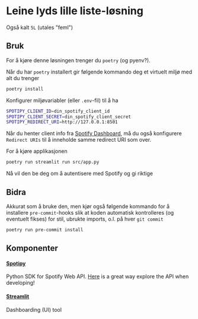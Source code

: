 # Leine lyds lille liste-løsning
Også kalt `5L` (utales "feml")

## Bruk
For å kjøre denne løsningen trenger du `poetry` (og pyenv?).

Når du har `poetry` installert gir følgende kommando deg et virtuelt miljø med alt du trenger
```sh
poetry install
```

Konfigurer miljøvariabler (eller `.env`-fil) til å ha
```sh
SPOTIPY_CLIENT_ID=din_spotify_client_id
SPOTIPY_CLIENT_SECRET=din_spotify_client_secret
SPOTIPY_REDIRECT_URI=http://127.0.0.1:8501
```

Når du henter client info fra [Spotify Dashboard](https://developer.spotify.com/dashboard/), må du også konfigurere `Redirect URIs` til å inneholde samme redirect URI som over.

For å kjøre applikasjonen
```sh
poetry run streamlit run src/app.py
```

Nå vil den be deg om å autentisere med Spotify og gi riktige

## Bidra
Akkurat som å bruke den, men kjør også følgende kommando for å installere `pre-commit`-hooks slik at koden automatisk kontrolleres (og eventuelt fikses) for stil, ubrukte imports, o.l. på hver `git commit`
```sh
poetry run pre-commit install
```

## Komponenter
#### [Spotipy](https://spotipy.readthedocs.io/en/2.19.0/)
Python SDK for Spotify Web API. [Here](https://developer.spotify.com/console/) is a great way explore the API when developing!

#### [Streamlit](https://docs.streamlit.io/library/get-started)
Dashboarding (UI) tool
